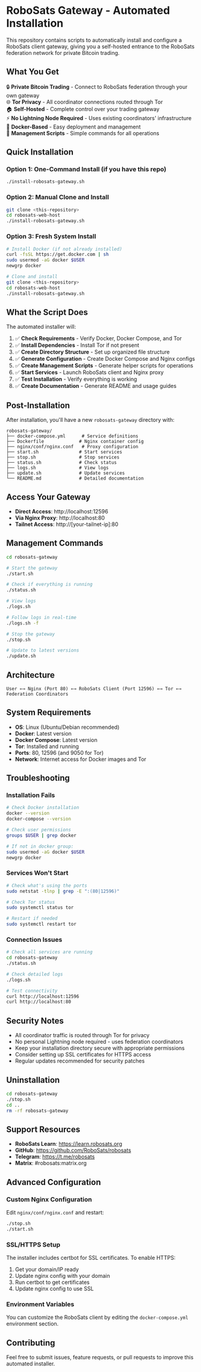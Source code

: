 # RoboSats Gateway - Automated Installation

This repository contains scripts to automatically install and configure a RoboSats client gateway, giving you a self-hosted entrance to the RoboSats federation network for private Bitcoin trading.

## What You Get

🔒 **Private Bitcoin Trading** - Connect to RoboSats federation through your own gateway  
🌐 **Tor Privacy** - All coordinator connections routed through Tor  
🏠 **Self-Hosted** - Complete control over your trading gateway  
⚡ **No Lightning Node Required** - Uses existing coordinators' infrastructure  
🐳 **Docker-Based** - Easy deployment and management  
🔧 **Management Scripts** - Simple commands for all operations

## Quick Installation

### Option 1: One-Command Install (if you have this repo)

```bash
./install-robosats-gateway.sh
```

### Option 2: Manual Clone and Install

```bash
git clone <this-repository>
cd robosats-web-host
./install-robosats-gateway.sh
```

### Option 3: Fresh System Install

```bash
# Install Docker (if not already installed)
curl -fsSL https://get.docker.com | sh
sudo usermod -aG docker $USER
newgrp docker

# Clone and install
git clone <this-repository>
cd robosats-web-host
./install-robosats-gateway.sh
```

## What the Script Does

The automated installer will:

1. ✅ **Check Requirements** - Verify Docker, Docker Compose, and Tor
2. ✅ **Install Dependencies** - Install Tor if not present
3. ✅ **Create Directory Structure** - Set up organized file structure
4. ✅ **Generate Configuration** - Create Docker Compose and Nginx configs
5. ✅ **Create Management Scripts** - Generate helper scripts for operations
6. ✅ **Start Services** - Launch RoboSats client and Nginx proxy
7. ✅ **Test Installation** - Verify everything is working
8. ✅ **Create Documentation** - Generate README and usage guides

## Post-Installation

After installation, you'll have a new `robosats-gateway` directory with:

```
robosats-gateway/
├── docker-compose.yml      # Service definitions
├── Dockerfile             # Nginx container config
├── nginx/conf/nginx.conf   # Proxy configuration
├── start.sh               # Start services
├── stop.sh                # Stop services  
├── status.sh              # Check status
├── logs.sh                # View logs
├── update.sh              # Update services
└── README.md              # Detailed documentation
```

## Access Your Gateway

- **Direct Access**: http://localhost:12596
- **Via Nginx Proxy**: http://localhost:80
- **Tailnet Access**: http://[your-tailnet-ip]:80

## Management Commands

```bash
cd robosats-gateway

# Start the gateway
./start.sh

# Check if everything is running
./status.sh

# View logs
./logs.sh

# Follow logs in real-time
./logs.sh -f

# Stop the gateway
./stop.sh

# Update to latest versions
./update.sh
```

## Architecture

```
User ←→ Nginx (Port 80) ←→ RoboSats Client (Port 12596) ←→ Tor ←→ Federation Coordinators
```

## System Requirements

- **OS**: Linux (Ubuntu/Debian recommended)
- **Docker**: Latest version
- **Docker Compose**: Latest version  
- **Tor**: Installed and running
- **Ports**: 80, 12596 (and 9050 for Tor)
- **Network**: Internet access for Docker images and Tor

## Troubleshooting

### Installation Fails

```bash
# Check Docker installation
docker --version
docker-compose --version

# Check user permissions
groups $USER | grep docker

# If not in docker group:
sudo usermod -aG docker $USER
newgrp docker
```

### Services Won't Start

```bash
# Check what's using the ports
sudo netstat -tlnp | grep -E ":(80|12596)"

# Check Tor status
sudo systemctl status tor

# Restart if needed
sudo systemctl restart tor
```

### Connection Issues

```bash
# Check all services are running
cd robosats-gateway
./status.sh

# Check detailed logs
./logs.sh

# Test connectivity
curl http://localhost:12596
curl http://localhost:80
```

## Security Notes

- All coordinator traffic is routed through Tor for privacy
- No personal Lightning node required - uses federation coordinators  
- Keep your installation directory secure with appropriate permissions
- Consider setting up SSL certificates for HTTPS access
- Regular updates recommended for security patches

## Uninstallation

```bash
cd robosats-gateway
./stop.sh
cd ..
rm -rf robosats-gateway
```

## Support Resources

- **RoboSats Learn**: https://learn.robosats.org
- **GitHub**: https://github.com/RoboSats/robosats  
- **Telegram**: https://t.me/robosats
- **Matrix**: #robosats:matrix.org

## Advanced Configuration

### Custom Nginx Configuration

Edit `nginx/conf/nginx.conf` and restart:
```bash
./stop.sh
./start.sh
```

### SSL/HTTPS Setup

The installer includes certbot for SSL certificates. To enable HTTPS:

1. Get your domain/IP ready
2. Update nginx config with your domain
3. Run certbot to get certificates
4. Update nginx config to use SSL

### Environment Variables

You can customize the RoboSats client by editing the `docker-compose.yml` environment section.

## Contributing

Feel free to submit issues, feature requests, or pull requests to improve this automated installer.